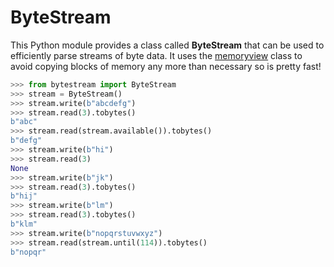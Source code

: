 # ByteStream

This Python module provides a class called **ByteStream** that can be used to efficiently parse streams of byte data.
It uses the [memoryview](https://docs.python.org/3.4/library/stdtypes.html#memoryview) class to avoid copying blocks of memory any more than necessary so is pretty fast!

```python
>>> from bytestream import ByteStream
>>> stream = ByteStream()
>>> stream.write(b"abcdefg")
>>> stream.read(3).tobytes()
b"abc"
>>> stream.read(stream.available()).tobytes()
b"defg"
>>> stream.write(b"hi")
>>> stream.read(3)
None
>>> stream.write(b"jk")
>>> stream.read(3).tobytes()
b"hij"
>>> stream.write(b"lm")
>>> stream.read(3).tobytes()
b"klm"
>>> stream.write(b"nopqrstuvwxyz")
>>> stream.read(stream.until(114)).tobytes()
b"nopqr"
```
